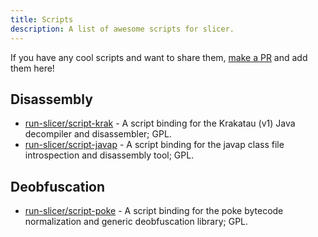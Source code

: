 ```yaml
---
title: Scripts
description: A list of awesome scripts for slicer.
---
```


If you have any cool scripts and want to share them, [make a PR](https://github.com/run-slicer/docs/edit/main/src/content/docs/resources/scripts.md) and add them here!

## Disassembly

- [run-slicer/script-krak](https://github.com/run-slicer/script-krak/releases) - A script binding for the Krakatau (v1) Java decompiler and disassembler; GPL.
- [run-slicer/script-javap](https://github.com/run-slicer/script-javap/releases) - A script binding for the javap class file introspection and disassembly tool; GPL.

## Deobfuscation

- [run-slicer/script-poke](https://github.com/run-slicer/script-poke/releases) - A script binding for the poke bytecode normalization and generic deobfuscation library; GPL.
